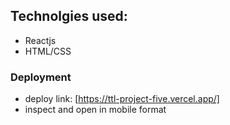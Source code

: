 ## Technolgies used:
- Reactjs
- HTML/CSS

### Deployment

- deploy link: [https://ttl-project-five.vercel.app/]
- inspect and open in mobile format
